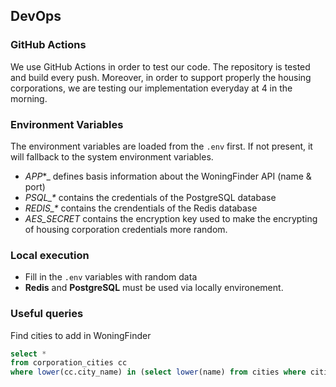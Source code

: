 ## DevOps

### GitHub Actions

We use GitHub Actions in order to test our code. The repository is tested and build every push.
Moreover, in order to support properly the housing corporations, we are testing our implementation everyday at 4 in the morning.

### Environment Variables

The environment variables are loaded from the `.env` first. If not present, it will fallback to the system environment variables.

- _APP_\*\_ defines basis information about the WoningFinder API (name & port)
- _PSQL\_\*_ contains the credentials of the PostgreSQL database
- _REDIS\_\*_ contains the crendentials of the Redis database
- _AES\_SECRET_ contains the encryption key used to make the encrypting of housing corporation credentials more random.

### Local execution

- Fill in the `.env` variables with random data
- **Redis** and **PostgreSQL** must be used via locally environement.

### Useful queries

Find cities to add in WoningFinder
```sql
select *
from corporation_cities cc 
where lower(cc.city_name) in (select lower(name) from cities where cities.latitude is NULL )
```